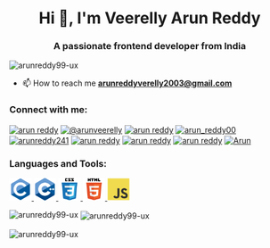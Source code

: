 <h1 align="center">Hi 👋, I'm Veerelly Arun Reddy</h1>
<h3 align="center">A passionate frontend developer from India</h3>

<p align="left"> <img src="https://komarev.com/ghpvc/?username=arunreddy99-ux&label=Profile%20views&color=0e75b6&style=flat" alt="arunreddy99-ux" /> </p>

- 📫 How to reach me **arunreddyverelly2003@gmail.com**

<h3 align="left">Connect with me:</h3>
<p align="left">
<a href="https://codepen.io/arun reddy" target="blank"><img align="center" src="https://raw.githubusercontent.com/rahuldkjain/github-profile-readme-generator/master/src/images/icons/Social/codepen.svg" alt="arun reddy" height="30" width="40" /></a>
<a href="https://twitter.com/@arunveerelly" target="blank"><img align="center" src="https://raw.githubusercontent.com/rahuldkjain/github-profile-readme-generator/master/src/images/icons/Social/twitter.svg" alt="@arunveerelly" height="30" width="40" /></a>
<a href="https://linkedin.com/in/arun reddy" target="blank"><img align="center" src="https://raw.githubusercontent.com/rahuldkjain/github-profile-readme-generator/master/src/images/icons/Social/linked-in-alt.svg" alt="arun reddy" height="30" width="40" /></a>
<a href="https://instagram.com/arun_reddy00" target="blank"><img align="center" src="https://raw.githubusercontent.com/rahuldkjain/github-profile-readme-generator/master/src/images/icons/Social/instagram.svg" alt="arun_reddy00" height="30" width="40" /></a>
<a href="https://www.codechef.com/users/arunreddy241" target="blank"><img align="center" src="https://cdn.jsdelivr.net/npm/simple-icons@3.1.0/icons/codechef.svg" alt="arunreddy241" height="30" width="40" /></a>
<a href="https://www.hackerrank.com/arun reddy" target="blank"><img align="center" src="https://raw.githubusercontent.com/rahuldkjain/github-profile-readme-generator/master/src/images/icons/Social/hackerrank.svg" alt="arun reddy" height="30" width="40" /></a>
<a href="https://www.leetcode.com/arun reddy" target="blank"><img align="center" src="https://raw.githubusercontent.com/rahuldkjain/github-profile-readme-generator/master/src/images/icons/Social/leet-code.svg" alt="arun reddy" height="30" width="40" /></a>
<a href="https://auth.geeksforgeeks.org/user/arun reddy" target="blank"><img align="center" src="https://raw.githubusercontent.com/rahuldkjain/github-profile-readme-generator/master/src/images/icons/Social/geeks-for-geeks.svg" alt="arun reddy" height="30" width="40" /></a>
<a href="https://discord.gg/Arun" target="blank"><img align="center" src="https://raw.githubusercontent.com/rahuldkjain/github-profile-readme-generator/master/src/images/icons/Social/discord.svg" alt="Arun" height="30" width="40" /></a>
</p>

<h3 align="left">Languages and Tools:</h3>
<p align="left"> <a href="https://www.cprogramming.com/" target="_blank" rel="noreferrer"> <img src="https://raw.githubusercontent.com/devicons/devicon/master/icons/c/c-original.svg" alt="c" width="40" height="40"/> </a> <a href="https://www.w3schools.com/cpp/" target="_blank" rel="noreferrer"> <img src="https://raw.githubusercontent.com/devicons/devicon/master/icons/cplusplus/cplusplus-original.svg" alt="cplusplus" width="40" height="40"/> </a> <a href="https://www.w3schools.com/css/" target="_blank" rel="noreferrer"> <img src="https://raw.githubusercontent.com/devicons/devicon/master/icons/css3/css3-original-wordmark.svg" alt="css3" width="40" height="40"/> </a> <a href="https://www.w3.org/html/" target="_blank" rel="noreferrer"> <img src="https://raw.githubusercontent.com/devicons/devicon/master/icons/html5/html5-original-wordmark.svg" alt="html5" width="40" height="40"/> </a> <a href="https://developer.mozilla.org/en-US/docs/Web/JavaScript" target="_blank" rel="noreferrer"> <img src="https://raw.githubusercontent.com/devicons/devicon/master/icons/javascript/javascript-original.svg" alt="javascript" width="40" height="40"/> </a> </p>

<p><img align="left" src="https://github-readme-stats.vercel.app/api/top-langs?username=arunreddy99-ux&show_icons=true&locale=en&layout=compact" alt="arunreddy99-ux" /></p>

<p>&nbsp;<img align="center" src="https://github-readme-stats.vercel.app/api?username=arunreddy99-ux&show_icons=true&locale=en" alt="arunreddy99-ux" /></p>

<p><img align="center" src="https://github-readme-streak-stats.herokuapp.com/?user=arunreddy99-ux&" alt="arunreddy99-ux" /></p>
